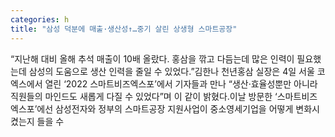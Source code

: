 ```yaml
---
categories: h
title: "삼성 덕분에 매출·생산성↑…중기 살린 상생형 스마트공장"
---
```

&ldquo;지난해 대비 올해 추석 매출이 10배 올랐다. 홍삼을 깎고 다듬는데 많은 인력이 필요했는데 삼성의 도움으로 생산 인력을 줄일 수 있었다.&rdquo;김한나 천년홍삼 실장은 4일 서울 코엑스에서 열린 &lsquo;2022 스마트비즈엑스포&rsquo;에서 기자들과 만나 &ldquo;생산&middot;효율성뿐만 아니라 직원들의 마인드도 새롭게 다질 수 있었다&rdquo;며 이 같이 밝혔다.이날 방문한 &lsquo;스마트비즈엑스포&rsquo;에선 삼성전자와 정부의 스마트공장 지원사업이 중소영세기업을 어떻게 변화시켰는지 들을 수
